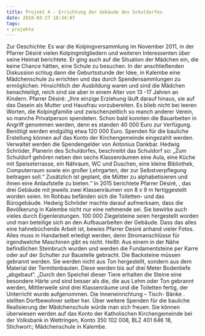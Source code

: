 ```yaml
---
title: Projekt A - Errichtung der Gebäude des Schuldorfes
date: 2018-03-27 18:34:07
tags:
- projekte
---
```


Zur Geschichte: Es war die Kolpingversammlung im November 2011,<!-- more --> in der Pfarrer Désiré vielen Kolpingmitgliedern und weiteren Interessenten über seine Heimat berichtete. Er ging auch auf die Situation der Mädchen ein, die keine Chance hätten, eine Schule zu besuchen. In der anschließenden Diskussion schlug dann die Geburtsstunde der Idee, in Kalembe eine Mädchenschule zu errichten und das durch Spendensammlungen zu ermöglichen. Hinsichtlich der Ausbildung waren und sind die Mädchen benachteiligt, reich sind sie aber in einem Alter von 13 -17 Jahren an Kindern.
Pfarrer Désiré: „Ihre einzige Erziehung läuft darauf hinaus, sie auf das Dasein als Mutter und Hausfrau vorzubereiten. Es blieb nicht bei leeren Worten, die Kolpingfamilie und zwischenzeitlich so manch anderer Verein, so manche Privatperson  spendeten. Schon bald konnten die Bauarbeiten in Angriff genommen werden, denn es standen 40 000 Euro zur Verfügung. Benötigt werden endgültig etwa 120 000 Euro.  Spenden für die bauliche Erstellung können auf das Konto der Kirchengemeinde eingezahlt werden. Verwaltet werden die Spendengelder von Antonius Dankbar. Hedwig Schröder, Planerin des Schuldorfes, beschreibt das Schuldorf so:  „Zum Schuldorf gehören neben den sechs Klassenräumen eine Aula, eine Küche mit Speiseterrasse, ein Nähraum, WC und Duschen, eine kleine Bibliothek, Computerraum sowie ein großer Lehrgarten, der zur Selbstverpflegung beitragen soll.“ Zusätzlich ist geplant, die Mütter zu alphabetisieren und ihnen eine Anlaufstelle zu bieten.“  In 2015 berichtete Pfarrer Désiré, , das   drei Gebäude mit jeweils zwei Klassenräumen von 8 x 9 m fertiggestellt worden seien. Im Rohbau befänden sich die Toiletten- und das Bürogebäude. Hedwig Schröder machte darauf aufmerksam, dass die Bevölkerung in Kalembe nicht nur eine nehmende sei. Sie bewirke auch vieles durch Eigenleistungen. 100 000 Ziegelsteine seien hergestellt worden und man beteilige sich an den Aufbauarbeiten der Gebäude.  Dass das alles eine hahnebüchende Arbeit ist, bewies  Pfarrer Desiré  anhand vieler Fotos. Alles muss in Handarbeit erledigt werden, denn Stromanschlüsse für irgendwelche Maschinen gibt es nicht. Heißt: Aus einem in der Nähe befindlichen Steinbruch wurden und werden  die Fundamentsteine per Karre oder auf der Schulter zur Baustelle gebracht. Die Backsteine müssen gebrannt werden.  Sie werden nicht aus Ton hergestellt, sondern aus dem Material der Termitenbauten. Diese werden bis auf drei Meter Bodentiefe „abgebaut“. „Durch den Speichel dieser Tiere erhalten die Steine eine besondere Härte und sind besser als die, die aus Lehm oder Ton  gebrannt werden, Mittlerweile sind drei Klassenräume und die Toiletten fertig, der Unterricht wurde aufgenommen.  Die Inneneinrichtung – Tisch- Bänke . stellten Dorfbewohner selber her. Über weitere Spenden für die bauliche Realisierung der Mädchenschule würde man sich freuen. Sie können überwiesen werden auf das Konto der Katholischen Kirchengemeinde bei der Volksbank in Wettringen, Konto 350 102 008, BLZ 401 646 18, Stichwort:; Mädchenschule in Kalembe.

